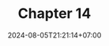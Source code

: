 ---
weight: 2200
title: "Chapter 14"
description: "Functions"
icon: "article"
date: "2024-08-05T21:21:14+07:00"
lastmod: "2024-08-05T21:21:14+07:00"
draft: false
toc: true
---